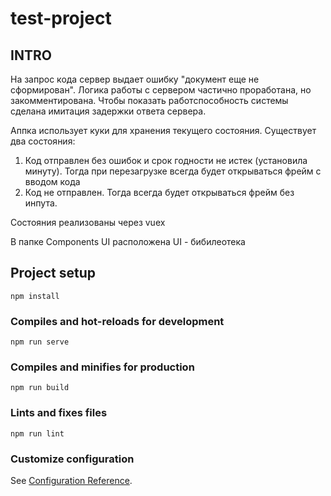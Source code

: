 # test-project

## INTRO
На запрос кода сервер выдает ошибку "документ еще не сформирован".
Логика работы с сервером частично проработана, но закомментирована.
Чтобы показать работспособность системы сделана имитация задержки ответа сервера.

Аппка использует куки для хранения текущего состояния.
Существует два состояния:
1. Код отправлен без ошибок и срок годности не истек (установила минуту). Тогда при перезагрузке всегда будет открываться фрейм с вводом кода
2. Код не отправлен. Тогда всегда будет открываться фрейм без инпута.

Состояния реализованы через vuex

В папке Components UI расположена UI - бибилеотека

## Project setup
```
npm install
```

### Compiles and hot-reloads for development
```
npm run serve
```

### Compiles and minifies for production
```
npm run build
```

### Lints and fixes files
```
npm run lint
```

### Customize configuration
See [Configuration Reference](https://cli.vuejs.org/config/).
